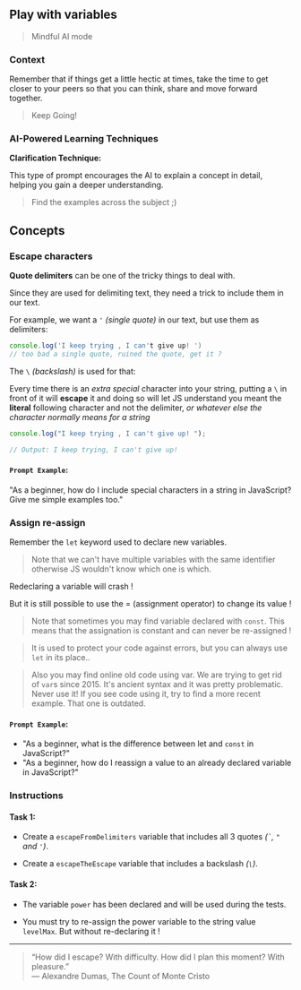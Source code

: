 ## Play with variables

> Mindful AI mode

### Context

Remember that if things get a little hectic at times, take the time to get closer to your peers so that you can think, share and move forward together.

> Keep Going!

### AI-Powered Learning Techniques

**Clarification Technique:**

This type of prompt encourages the AI to explain a concept in detail, helping you gain a deeper understanding.

> Find the examples across the subject ;)

## Concepts

### Escape characters

**Quote delimiters** can be one of the tricky things to deal with.

Since they are used for delimiting text, they need a trick to include them in
our text.

For example, we want a `'` _(single quote)_ in our text, but use them as
delimiters:

```js
console.log('I keep trying , I can't give up! ')
// too bad a single quote, ruined the quote, get it ?
```

The `\` _(backslash)_ is used for that:

Every time there is an _extra special_ character into your string, putting a `\`
in front of it will **escape** it and doing so will let JS understand you meant
the **literal** following character and not the delimiter, _or whatever else
the character normally means for a string_

```js
console.log("I keep trying , I can't give up! ");

// Output: I keep trying, I can't give up!
```

#### **`Prompt Example`**:

"As a beginner, how do I include special characters in a string in JavaScript? Give me simple examples too."

### Assign re-assign

Remember the `let` keyword used to declare new variables.

> Note that we can't have multiple variables with the same identifier otherwise JS wouldn't know which one is which.

Redeclaring a variable will crash !

But it is still possible to use the = (assignment operator) to change its value !

> Note that sometimes you may find variable declared with `const`. This means that the assignation is constant and can never be re-assigned !

> It is used to protect your code against errors, but you can always use `let` in its place..

> Also you may find online old code using var. We are trying to get rid of `var`s since 2015. It's ancient syntax and it was pretty problematic. Never use it! If you see code using it, try to find a more recent example. That one is outdated.

#### **`Prompt Example`**:

- "As a beginner, what is the difference between let and `const` in JavaScript?"
- "As a beginner, how do I reassign a value to an already declared variable in JavaScript?"

### Instructions

#### Task 1:

- Create a `escapeFromDelimiters` variable that includes all 3 quotes _(`` ` ``, `"` and
  `'`)_.

- Create a `escapeTheEscape` variable that includes a backslash _(`\`)_.

#### Task 2:

- The variable `power` has been declared and will be used during the tests.

- You must try to re-assign the power variable to the string value `levelMax`. But without re-declaring it !

---

> “How did I escape? With difficulty. How did I plan this moment? With
> pleasure.” \
> ― Alexandre Dumas, The Count of Monte Cristo
